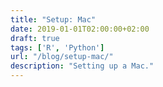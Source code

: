 ```yaml
---
title: "Setup: Mac"
date: 2019-01-01T02:00:00+02:00
draft: true
tags: ['R', 'Python']
url: "/blog/setup-mac/"
description: "Setting up a Mac."
---
```

